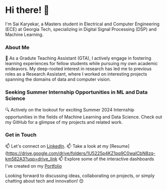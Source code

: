 # Hi there! 👋

I'm Sai Karyekar, a Masters student in Electrical and Computer Engineering (ECE) at Georgia Tech, specializing in Digital Signal Processing (DSP) and Machine Learning.

### About Me

🌟 As a Gradute Teaching Assistant (GTA), I actively engage in fostering learning experiences for fellow students while pursuing my own academic endeavors. My deep-rooted interest in research has led me to previous roles as a Research Assistant, where I worked on interesting projects spanning the domains of data and computer vision.

### Seeking Summer Internship Opportunities in ML and Data Science
🔍 Actively on the lookout for exciting Summer 2024 Internship opportunities in the fields of Machine Learning and Data Science. Check out my GitHub for a glimpse of my projects and related work.

### Get in Touch

📫 Let's connect on [LinkedIn](https://www.linkedin.com/in/sai-karyekar).
📫 Take a look at my [Resume](https://drive.google.com/drive/folders/1U5225p4KZ1pq9C0walCbN8zq-km582A3?usp=drive_link
📫 Explore some of the interactive dashboards I've created on my [Portfolio](https://linktr.ee/sai.karyekar)

Looking forward to discussing ideas, collaborating on projects, or simply chatting about tech and innovation! 😊
